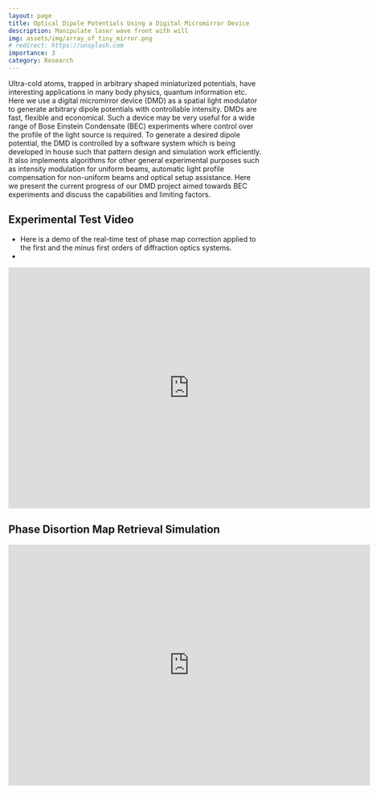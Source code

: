 ```yaml
---
layout: page
title: Optical Dipole Potentials Using a Digital Micromirror Device
description: Manipulate laser wave front with will
img: assets/img/array_of_tiny_mirror.png
# redirect: https://unsplash.com
importance: 3
category: Research
---
```

Ultra-cold atoms, trapped in arbitrary shaped miniaturized potentials, have interesting applications in many body physics, quantum information etc. Here we use a digital micromirror device (DMD) as a spatial light modulator to generate arbitrary dipole potentials with controllable intensity. DMDs are fast, flexible and economical. Such a device may be very useful for a wide range of Bose Einstein Condensate (BEC) experiments where control over the profile of the light source is required. To generate a desired dipole potential, the DMD is controlled by a software system which is being developed in house such that pattern design and simulation work efficiently. It also implements algorithms for other general experimental purposes such as intensity modulation for uniform beams, automatic light profile compensation for non-uniform beams and optical setup assistance. Here we present the current progress of our DMD project aimed towards BEC experiments and discuss the capabilities and limiting factors.


## Experimental Test Video
* Here is a demo of the real-time test of phase map correction applied to the first and the minus first orders of diffraction optics systems.
* 
<iframe width="720" height="480" src="https://www.youtube.com/embed/wVVnHCZW3aU?si=JziGmY1lljnl7FSO" title="YouTube video player" frameborder="0" allow="accelerometer; autoplay; clipboard-write; encrypted-media; gyroscope; picture-in-picture; web-share" referrerpolicy="strict-origin-when-cross-origin" allowfullscreen></iframe>


## Phase Disortion Map Retrieval Simulation

<iframe width="720" height="480" src="https://www.youtube.com/embed/mnNFzinXEgw?si=OHXip6yR1YY4ICt3" title="YouTube video player" frameborder="0" allow="accelerometer; autoplay; clipboard-write; encrypted-media; gyroscope; picture-in-picture; web-share" referrerpolicy="strict-origin-when-cross-origin" allowfullscreen></iframe>
